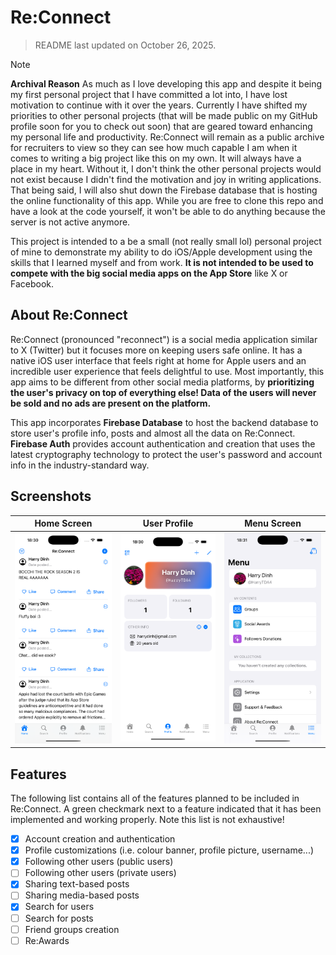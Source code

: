 # Re:Connect

> README last updated on October 26, 2025.

> [!NOTE]
> **Archival Reason**
> As much as I love developing this app and despite it being my first personal project that I have committed a lot into, I have lost motivation to continue with it over the years. Currently I have shifted my priorities to other personal projects (that will be made public on my GitHub profile soon for you to check out soon) that are geared toward enhancing my personal life and productivity.
> Re:Connect will remain as a public archive for recruiters to view so they can see how much capable I am when it comes to writing a big project like this on my own. It will always have a place in my heart. Without it, I don't think the other personal projects would not exist because I didn't find the motivation and joy in writing applications.
> That being said, I will also shut down the Firebase database that is hosting the online functionality of this app. While you are free to clone this repo and have a look at the code yourself, it won't be able to do anything because the server is not active anymore.
>
> This project is intended to a be a small (not really small lol) personal project of mine to demonstrate my ability to do iOS/Apple development using the skills that I learned myself and from work. **It is not intended to be used to compete with the big social media apps on the App Store** like X or Facebook.

## About Re:Connect
Re:Connect (pronounced "reconnect") is a social media application similar to X (Twitter) but it focuses more on keeping users safe online. It has a native iOS user interface that feels right at home for Apple users and an incredible user experience that feels delightful to use. Most importantly, this app aims to be different from other social media platforms, by **prioritizing the user's privacy on top of everything else! Data of the users will never be sold and no ads are present on the platform.**

This app incorporates **Firebase Database** to host the backend database to store user's profile info, posts and almost all the data on Re:Connect. **Firebase Auth** provides account authentication and creation that uses the latest cryptography technology to protect the user's password and account info in the industry-standard way.

## Screenshots
| **Home Screen** | **User Profile** | **Menu Screen** |
| -------- | -------- | -------- |
| ![Re:Connect Home Screen](https://raw.githubusercontent.com/Harry-Dinh/Re-Connect/refs/heads/main/Screenshots/ReConnect%20(iOS)/REC_IOS_HOME.PNG) | ![Re:Connect Profile Screen](https://raw.githubusercontent.com/Harry-Dinh/Re-Connect/main/Screenshots/ReConnect%20(iOS)/REC_IOS_PROFILE.PNG) | ![Re:Connect Menu Screen](https://raw.githubusercontent.com/Harry-Dinh/Re-Connect/refs/heads/main/Screenshots/ReConnect%20(iOS)/REC_IOS_MENU.PNG) |

## Features
The following list contains all of the features planned to be included in Re:Connect. A green checkmark next to a feature indicated that it has been implemented and working properly. Note this list is not exhaustive!

- [x] Account creation and authentication
- [x] Profile customizations (i.e. colour banner, profile picture, username...)
- [x] Following other users (public users)
- [ ] Following other users (private users)
- [x] Sharing text-based posts
- [ ] Sharing media-based posts
- [x] Search for users
- [ ] Search for posts
- [ ] Friend groups creation
- [ ] Re:Awards